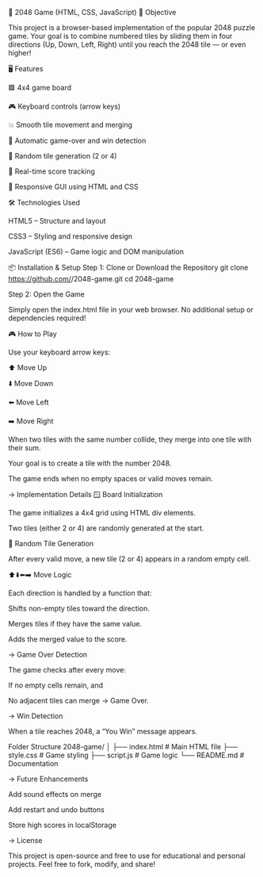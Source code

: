 🧩 2048 Game (HTML, CSS, JavaScript)
🎯 Objective

This project is a browser-based implementation of the popular 2048 puzzle game.
Your goal is to combine numbered tiles by sliding them in four directions (Up, Down, Left, Right) until you reach the 2048 tile — or even higher!

🖥️ Features

🟩 4x4 game board

🎮 Keyboard controls (arrow keys)

💥 Smooth tile movement and merging

🧠 Automatic game-over and win detection

🔢 Random tile generation (2 or 4)

💯 Real-time score tracking

🧩 Responsive GUI using HTML and CSS

🛠️ Technologies Used

HTML5 – Structure and layout

CSS3 – Styling and responsive design

JavaScript (ES6) – Game logic and DOM manipulation

📦 Installation & Setup
Step 1: Clone or Download the Repository
git clone https://github.com/<shubhamlalge>/2048-game.git
cd 2048-game

Step 2: Open the Game

Simply open the index.html file in your web browser.
No additional setup or dependencies required!

🎮 How to Play

Use your keyboard arrow keys:

⬆️ Move Up

⬇️ Move Down

⬅️ Move Left

➡️ Move Right

When two tiles with the same number collide, they merge into one tile with their sum.

Your goal is to create a tile with the number 2048.

The game ends when no empty spaces or valid moves remain.

-> Implementation Details
🪟 Board Initialization

The game initializes a 4x4 grid using HTML div elements.

Two tiles (either 2 or 4) are randomly generated at the start.

🎲 Random Tile Generation

After every valid move, a new tile (2 or 4) appears in a random empty cell.

⬆️⬇️⬅️➡️ Move Logic

Each direction is handled by a function that:

Shifts non-empty tiles toward the direction.

Merges tiles if they have the same value.

Adds the merged value to the score.

-> Game Over Detection

The game checks after every move:

If no empty cells remain, and

No adjacent tiles can merge → Game Over.

-> Win Detection

When a tile reaches 2048, a “You Win” message appears.

Folder Structure
2048-game/
│
├── index.html        # Main HTML file
├── style.css         # Game styling
├── script.js         # Game logic
└── README.md         # Documentation


-> Future Enhancements

Add sound effects on merge

Add restart and undo buttons

Store high scores in localStorage


-> License

This project is open-source and free to use for educational and personal projects.
Feel free to fork, modify, and share!
